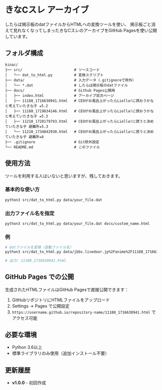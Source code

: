 # きなCスレ アーカイブ

したらば掲示板のdatファイルからHTMLへの変換ツールを使い、
掲示板ごと消えて見れなくなってしまったきなCスレのアーカイブをGitHub Pagesを使い公開しています。

## フォルダ構成

```
kinac/
├── src/                        # ソースコード
│   └── dat_to_html.py          # 変換スクリプト
├── data/                       # 入力データ（.gitignoreで除外）
│   └── *.dat                   # したらば掲示板のdatファイル
├── docs/                       # Github Pages公開用
│   ├── index.html              # アーカイブ目次ページ
│   ├── 11188_1716630941.html   # CEOがお風呂上がったらLiella!に誘おうかなと考えていたきな子 ★5.2
│   ├── 11188_1719834146.html   # CEOがお風呂上がったらLiella!に誘おうかなと考えていたきな子 ★5.3
│   ├── 11210_1728179793.html   # CEOがお風呂上がったらLiella!に誘うと決めていたきな子 避難所★5.3
│   └── 11210_1734842930.html   # CEOがお風呂上がったらLiella!に誘うと決めていたきな子 避難所★6
├── .gitignore                  # Git除外設定
└── README.md                   # このファイル
```

## 使用方法

ツールを利用する人はいないと思いますが、残しておきます。

### 基本的な使い方

```bash
python3 src/dat_to_html.py data/your_file.dat
```

### 出力ファイル名を指定

```bash
python3 src/dat_to_html.py data/your_file.dat docs/custom_name.html
```

### 例

```bash
# datファイルを変換（自動ファイル名）
python3 src/dat_to_html.py data/jbbs.livedoor.jp%2Fanime%2F11188_1716630941.dat

# 出力: 11188_1716630941.html
```

## GitHub Pages での公開

生成されたHTMLファイルはGitHub Pagesで直接公開できます：

1. GitHubリポジトリにHTMLファイルをアップロード
2. Settings → Pages で公開設定
3. `https://username.github.io/repository-name/11188_1716630941.html` でアクセス可能

## 必要な環境

- Python 3.6以上
- 標準ライブラリのみ使用（追加インストール不要）

## 更新履歴

- **v1.0.0** - 初回作成
